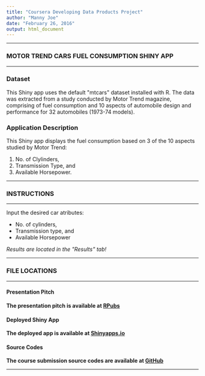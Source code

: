 ```yaml
---
title: "Coursera Developing Data Products Project"
author: "Manny Joe"
date: "February 26, 2016"
output: html_document
---
```


***

### **MOTOR TREND CARS FUEL CONSUMPTION SHINY APP**

***

### **Dataset**

This Shiny app uses the default "mtcars" dataset installed with R. The data was extracted from a study conducted by Motor Trend magazine, comprising of fuel consumption and 10 aspects of automobile design and performance for 32 automobiles (1973-74 models).

### **Application Description**

This Shiny app displays the fuel consumption based on 3 of the 10 aspects studied by Motor Trend:

1. No. of Clylinders, 
2. Transmission Type, and 
3. Available Horsepower.

***

### **INSTRUCTIONS**

***

Input the desired car atributes:

* No. of cylinders, 
* Transmission type, and 
* Available Horsepower

*Results are located in the "Results" tab!*

***

### **FILE LOCATIONS**

***

#### **Presentation Pitch**

**The presentation pitch is available at [RPubs](http://rpubs.com/MannyJoe/Dveloping-Data-Products)**

#### **Deployed Shiny App**

**The deployed app is available at [Shinyapps.io](https://mannyjoe65.shinyapps.io/Developing-Data-Products)**

#### **Source Codes**

**The course submission source codes are available at [GitHub](https://github.com/MannyJoe/Developing-Data-Products)**

***
